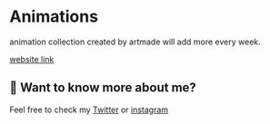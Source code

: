 # Animations

animation collection created by artmade will add more every week.

[website link](https://animation-artmade.vercel.app)

## 👀 Want to know more about me?

Feel free to check my [Twitter](https://twitter.com/mouktarart) or [instagram](https://www.instagram.com/mouktarart/)
